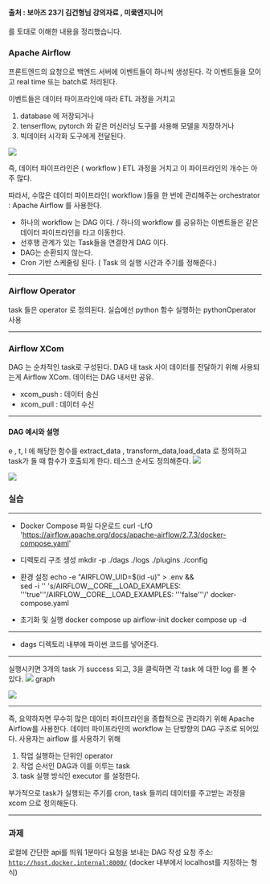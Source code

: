 #### 출처 : 보아즈 23기 김건형님 강의자료 , 미쿸엔지니어
를 토대로 이해한 내용을 정리했습니다.

### Apache Airflow
프론트엔드의 요청으로 백엔드 서버에 이벤트들이 하나씩 생성된다. 
각 이벤트들을 모이고 real time 또는 batch로 처리된다. 

이벤트들은 데이터 파이프라인에 따라 ETL 과정을 거치고 
1. database 에 저장되거나
2. tenserflow, pytorch 와 같은 머신러닝 도구를 사용해 모델을 저장하거나
3. 빅데이터 시각화 도구에게 전달된다.

![](https://i.imgur.com/jhVZqn4.png)

즉, 데이터 파이프라인은 ( workflow ) ETL 과정을 거치고 이 파이프라인의 개수는 아주 많다.

따라서, 수많은 데이터 파이프라인( workflow )들을 한 번에 관리해주는 orchestrator : Apache Airflow 를 사용한다. 

- 하나의 workflow 는 DAG 이다. / 하나의 workflow 를 공유하는 이벤트들은 같은 데이터 파이프라인을 타고 이동한다. 
- 선후행 관계가 있는 Task들을 연결한게 DAG 이다. 
- DAG는 순환되지 않는다.
- Cron 기반 스케줄링 된다. ( Task 의 실행 시간과 주기를 정해준다.)
---
### Airflow Operator
task 들은 operator 로 정의된다. 실습에선 python 함수 실행하는 pythonOperator 사용

---
### Airflow XCom
DAG 는 순차적인 task로 구성된다.
DAG 내 task 사이 데이터를 전달하기 위해 사용되는게 Airflow XCom. 데이터는 DAG 내서만 공유.
- xcom_push : 데이터 송신
- xcom_pull : 데이터 수신
---
#### DAG 예시와 설명
e , t, l 에 해당한 함수를 extract_data , transform_data,load_data 로 정의하고 task가 돌 때 함수가 호출되게 한다.
테스크 순서도 정의해준다.
![](https://i.imgur.com/R9Vekma.png)

![](https://i.imgur.com/IG5gS40.png)
### 실습
---
- Docker Compose 파일 다운로드
curl -LfO 'https://airflow.apache.org/docs/apache-airflow/2.7.3/docker-compose.yaml'

- 디렉토리 구조 생성
mkdir -p ./dags ./logs ./plugins ./config

- 환경 설정
echo -e "AIRFLOW_UID=$(id -u)" > .env && \
sed -i '' 's/AIRFLOW__CORE__LOAD_EXAMPLES: '\''true'\''/AIRFLOW__CORE__LOAD_EXAMPLES: '\''false'\''/' docker-compose.yaml

- 초기화 및 실행
docker compose up airflow-init
docker compose up -d

---
- dags 디렉토리 내부에 파이썬 코드를 넣어준다.
---
실행시키면 3개의 task 가 success 되고, 3을 클릭하면 각 task 에 대한 log 를 볼 수 있다.
![](https://i.imgur.com/JAkusvY.png)
graph

![](https://i.imgur.com/QWMcd5x.png)

---
즉, 요약하자면 무수히 많은 데이터 파이프라인을 종합적으로 관리하기 위해 Apache Airflow를 사용한다.
데이터 파이프라인의 workflow 는 단방향의 DAG 구조로 되어있다. 
사용자는 airflow 를 사용하기 위해 
1. 작업 실행하는 단위인 operator
2. 작업 순서인 DAG과 이를 이루는 task
3. task 실행 방식인 executor 를 설정한다.

부가적으로 task가 실행되는 주기를 cron, task 들끼리 데이터를 주고받는 과정을 xcom 으로 정의해둔다.

---
### 과제
로컬에 간단한 api를 띄워 1분마다 요청을 보내는 DAG 작성
요청 주소: [`http://host.docker.internal:8000/`](http://host.docker.internal:8000/) (docker 내부에서 localhost를 지정하는 형식)
